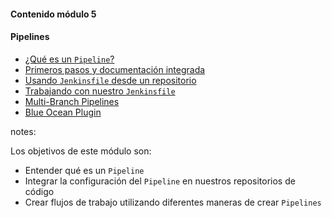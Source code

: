 #### Contenido módulo 5

#### Pipelines

* [¿Qué es un `Pipeline`?](/#what_is_a_pipeline)
* [Primeros pasos y documentación integrada](/#getting_started)
* [Usando `Jenkinsfile` desde un repositorio](/#jenkinsfile_in_scm)
* [Trabajando con nuestro `Jenkinsfile`](/#working_with_your_jenkinsfile)
* [Multi-Branch Pipelines](/#multibranch_pipelines)
* [Blue Ocean Plugin](/#blue_ocean) 

notes:

Los objetivos de este módulo son:

* Entender qué es un `Pipeline`
* Integrar la configuración del `Pipeline` en nuestros repositorios de código 
* Crear flujos de trabajo utilizando diferentes maneras de crear `Pipelines`